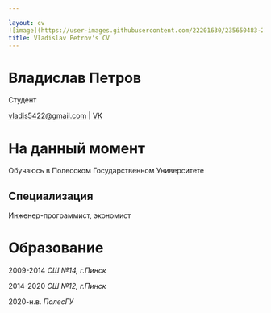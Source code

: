 ```yaml
---

layout: cv
![image](https://user-images.githubusercontent.com/22201630/235650483-2a2776bb-9b60-454a-aca3-6aea4348e973.png)
title: Vladislav Petrov's CV
---
```

# Владислав Петров
Студент

<div id="webaddress">
<a href="vladis5422@gmail.com">vladis5422@gmail.com</a>
| <a href="https://vk.com/schizophrenicesoteric">VK</a>
</div>


# На данный момент

Обучаюсь в Полесском Государственном Университете

## Специализация

Инженер-программист, экономист




# Образование

2009-2014
_СШ №14, г.Пинск_

2014-2020
_СШ №12, г.Пинск_

2020-н.в.
_ПолесГУ_








<!-- ### Footer

Last updated: May 2013 -->


